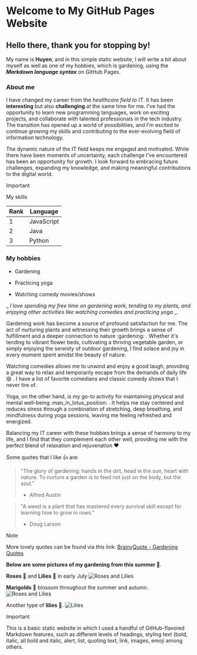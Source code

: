 # Welcome to My GitHub Pages Website
## Hello there, thank you for stopping by!
My name is **Huyen**, and in this simple static website, I will write a bit about myself as well as one of my hobbies, which is gardening, using the ***Markdown language syntax*** on GitHub Pages.

### About me
I have changed my career from the *healthcare field to IT*. It has been **interesting** but also **challenging** at the same time for me. I've had the opportunity to learn new programming languages, work on exciting projects, and collaborate with talented professionals in the tech industry. The transition has opened up a world of possibilities, and I'm excited to continue growing my skills and contributing to the ever-evolving field of information technology.

The dynamic nature of the IT field keeps me engaged and motivated. While there have been moments of uncertainty, each challenge I've encountered has been an opportunity for growth. I look forward to embracing future challenges, expanding my knowledge, and making meaningful contributions to the digital world.

> [!IMPORTANT]
> My skills

| Rank | Language   |
| -----| ---------- |
|   1  | JavaScript |
|   2  | Java       |
|   3  | Python     |
<!-- TO DO: Skills will be updated later -->

### My hobbies
- Gardening
* Practicing yoga
+ Watching comedy movies/shows

_ _I love spending my free time on gardening work, tending to my plants, and enjoying other activities like watching comedies and practicing yoga_ _.

Gardening work has become a source of profound satisfaction for me. The act of nurturing plants and witnessing their growth brings a sense of fulfillment and a deeper connection to nature :gardening: . Whether it's tending to vibrant flower beds, cultivating a thriving vegetable garden, or simply enjoying the serenity of outdoor gardening, I find solace and joy in every moment spent amidst the beauty of nature.

Watching comedies allows me to unwind and enjoy a good laugh, providing a great way to relax and temporarily escape from the demands of daily life :smile: . I have a list of favorite comedians and classic comedy shows that I never tire of.

Yoga, on the other hand, is my go-to activity for maintaining physical and mental well-being :man_in_lotus_position: . It helps me stay centered and reduces stress through a combination of stretching, deep breathing, and mindfulness during yoga sessions, leaving me feeling refreshed and energized.

Balancing my IT career with these hobbies brings a sense of harmony to my life, and I find that they complement each other well, providing me with the perfect blend of relaxation and rejuvenation :heart:

Some quotes that I like :+1: are:
> "The glory of gardening: hands in the dirt, head in the sun, heart with nature. To nurture a garden is to feed not just on the body, but the soul."
> - Alfred Austin

> "A weed is a plant that has mastered every survival skill except for learning how to grow in rows."
> - Doug Larson

> [!NOTE]
> More lovely quotes can be found via this link: [BrainyQuote - Gardening Quotes](https://www.brainyquote.com/topics/gardening-quotes)

**Below are some pictures of my gardening from this summer :bouquet:**.

**Roses** :rose: and **Lilies** :tulip: in early July
![Roses and Lilies](https://user-images.githubusercontent.com/112580461/271888298-71c4f86a-66e5-4eec-a3ea-ffade7b4e1ee.jpg)

**Marigolds** :blossom: blossom throughout the summer and autumn.
![Roses and Lilies](https://user-images.githubusercontent.com/112580461/271888324-96b84e4c-8566-4686-a100-86bcc75d2c8d.jpg)

Another type of **lilies** :tulip:.
![Lilies](https://user-images.githubusercontent.com/112580461/271888378-5d4aa21d-8f10-4542-a2d7-c73fb34c01a1.jpg)

> [!IMPORTANT]
> This is a basic static website in which I used a handful of GitHub-flavored Markdown features, such as different levels of headings, styling text (bold, italic, all bold and italic, alert, list, quoting text, link, images, emoji among others.
